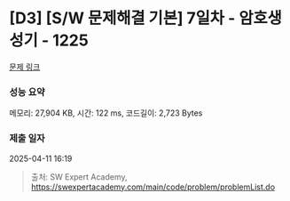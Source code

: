 # [D3] [S/W 문제해결 기본] 7일차 - 암호생성기 - 1225 

[문제 링크](https://swexpertacademy.com/main/code/problem/problemDetail.do?contestProbId=AV14uWl6AF0CFAYD) 

### 성능 요약

메모리: 27,904 KB, 시간: 122 ms, 코드길이: 2,723 Bytes

### 제출 일자

2025-04-11 16:19



> 출처: SW Expert Academy, https://swexpertacademy.com/main/code/problem/problemList.do